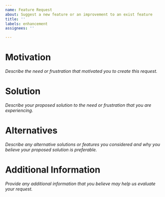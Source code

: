 ```yaml
---
name: Feature Request
about: Suggest a new feature or an improvement to an exist feature
title: ''
labels: enhancement
assignees: ''

---
```


# Motivation

_Describe the need or frustration that motivated you to create this request._

# Solution

_Describe your proposed solution to the need or frustration that you are experiencing._

# Alternatives

_Describe any alternative solutions or features you considered and why you believe your proposed solution is preferable._

# Additional Information

_Provide any additional information that you believe may help us evaluate your request._
